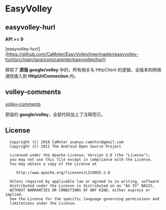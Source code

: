 EasyVolley
======

## easyvolley-hurl
   
**API >= 9**     
   
[easyvolley-hurl]{https://github.com/CaMnter/EasyVolley/tree/master/easyvolley-hurl/src/main/java/com/camnter/easyvolley/hurl}   
   
移除了 **原版 google/volley** 中的，所有相关与 HttpClient 的逻辑，全版本的网络通信接入到 **HttpUrlConnection** 内。   
       
## volley-comments 
     
[volley-comments ](https://github.com/CaMnter/EasyVolley/tree/master/volley-comments/src/main/java/com/android/volley)      
      
原版的 **google/volley**，全部代码加上了注释而已。     

## License

      Copyright (C) 2016 CaMnter yuanyu.camnter@gmail.com
      Copyright (C) 2011 The Android Open Source Project

      Licensed under the Apache License, Version 2.0 (the "License");
      you may not use this file except in compliance with the License.
      You may obtain a copy of the License at

         http://www.apache.org/licenses/LICENSE-2.0

      Unless required by applicable law or agreed to in writing, software
      distributed under the License is distributed on an "AS IS" BASIS,
      WITHOUT WARRANTIES OR CONDITIONS OF ANY KIND, either express or implied.
      See the License for the specific language governing permissions and
      limitations under the License.


